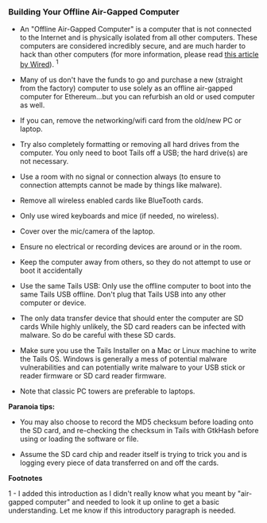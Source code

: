 ### Building Your Offline Air-Gapped Computer

- An "Offline Air-Gapped Computer" is a computer that is not connected to the Internet and is physically isolated from all other computers. These computers are considered incredibly secure, and are much harder to hack than other computers  (for more information, please read [this article by Wired](https://www.wired.com/2014/12/hacker-lexicon-air-gap/)). <sup>1</sup>

- Many of us don't have the funds to go and purchase a new (straight from the factory)  computer to use solely as an offline air-gapped computer for Ethereum...but you can refurbish an old or used computer as well.

- If you can, remove the networking/wifi card from the old/new PC or laptop.

- Try also completely formatting or removing all hard drives from the computer. You only need to boot Tails off a USB; the hard drive(s) are not necessary.

- Use a room with no signal or connection always (to ensure to connection attempts cannot be made by things like malware).

- Remove all wireless enabled cards like BlueTooth cards.

- Only use wired keyboards and mice (if needed, no wireless).

- Cover over the mic/camera of the laptop.

- Ensure no electrical or recording devices are around or in the room.

- Keep the computer away from others, so they do not attempt to use or boot it accidentally

- Use the same Tails USB: Only use the offline computer to boot into the same Tails USB offline. Don't plug that Tails USB into any other computer or device.

- The only data transfer device that should enter the computer are SD cards While highly unlikely, the SD card readers can be infected with malware. So do be careful with these SD cards.

- Make sure you use the Tails Installer on a Mac or Linux machine to write the Tails OS. Windows is generally a mess of potential malware vulnerabilities and can potentially write malware to your USB stick or reader firmware or SD card reader firmware.

- Note that classic PC towers are preferable to laptops.

**Paranoia tips:**
- You may also choose to record the MD5 checksum before loading onto the SD card, and re-checking the checksum in Tails with GtkHash before using or loading the software or file.

- Assume the SD card chip and reader itself is trying to trick you and is logging every piece of data transferred on and off the cards.

**Footnotes**

1 - I added this introduction as I didn't really know what you meant by "air-gapped computer" and needed to look it up online to get a basic understanding. Let me know if this introductory paragraph is needed.